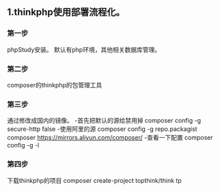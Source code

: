 
## 1.thinkphp使用部署流程化。
### 第一步
phpStudy安装。
默认有php环境，其他相关数据库管理。

### 第二步
composer的thinkphp的包管理工具

### 第三步
通过修改成国内的镜像。
-首先把默认的源给禁用掉
composer config -g secure-http false
-使用阿里的源
composer config -g repo.packagist composer https://mirrors.aliyun.com/composer/
-查看一下配置
composer config -g -l

### 第四步
下载thinkphp的项目
composer create-project topthink/think tp

